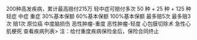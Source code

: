 200种高发疾病，累计最高赔付215万
轻中症可赔付多次
50
种
+
25
种
+
125
种
轻症
中症
重症
30%基本保额
60%基本保额
100%基本保额
最多赔5次
最多赔3次
赔1次
原位癌
中度脑损伤
恶性肿瘤-重度
恶性肿瘤-轻度
心包膜切除术
急性心肌梗死
查看疾病列表>
注：给付重度疾病保险金后，保险合同终止
